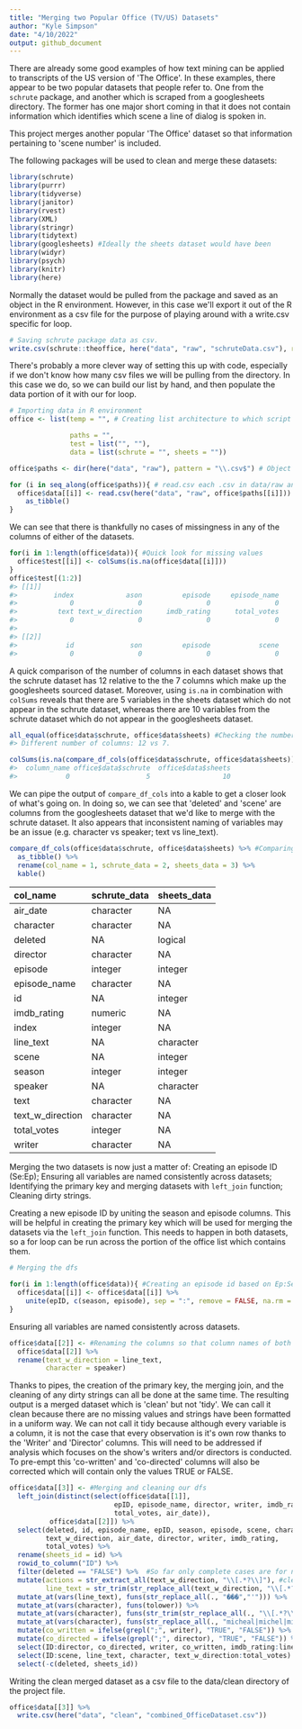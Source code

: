 ```yaml
---
title: "Merging two Popular Office (TV/US) Datasets"
author: "Kyle Simpson"
date: "4/10/2022"
output: github_document
---
```


There are already some good examples of how text mining can be applied to transcripts
of the US version of 'The Office'.  In these examples, there appear to be two popular
datasets that people refer to. One from the `schrute` package, and another which is 
scraped from a googlesheets directory.  The former has one major short coming in that
it does not contain information which identifies which scene a line of dialog is 
spoken in.

This project merges another popular 'The Office' dataset so that information pertaining
to 'scene number' is included.

The following packages will be used to clean and merge these datasets: 

```r
library(schrute) 
library(purrr)
library(tidyverse)
library(janitor)
library(rvest)
library(XML)
library(stringr)
library(tidytext)
library(googlesheets) #Ideally the sheets dataset would have been 
library(widyr)
library(psych)
library(knitr)
library(here)
```

Normally the dataset would be pulled from the package and saved as an object in the R
environment. However, in this case we'll export it out of the R environment as a csv 
file for the purpose of playing around with a write.csv specific for loop.

```r
# Saving schrute package data as csv.
write.csv(schrute::theoffice, here("data", "raw", "schruteData.csv"), row.names = FALSE) 
```

There's probably a more clever way of setting this up with code, especially if we don't 
know how many csv files we will be pulling from the directory.  In this case we do, so 
we can build our list by hand, and then populate the data portion of it with our
for loop.

```r
# Importing data in R environment
office <- list(temp = "", # Creating list architecture to which script outputs will be saved.

               paths = "",
               test = list("", ""), 
               data = list(schrute = "", sheets = ""))

office$paths <- dir(here("data", "raw"), pattern = "\\.csv$") # Object of paths to all .csv files in dir data/raw

for (i in seq_along(office$paths)){ # read.csv each .csv in data/raw and save it to our list
  office$data[[i]] <- read.csv(here("data", "raw", office$paths[[i]])) %>% 
    as_tibble() 
}
```

We can see that there is thankfully no cases of missingness in any of the columns of either
of the datasets. 

```r
for(i in 1:length(office$data)){ #Quick look for missing values
  office$test[[i]] <- colSums(is.na(office$data[[i]]))
}
office$test[(1:2)]
#> [[1]]
#>         index             ason          episode     episode_name         director           writer        character            
#>             0                0                0                0                0                0                0                                
#>          text text_w_direction      imdb_rating      total_votes         air_date 
#>             0                0                0                0                0 
#>
#> [[2]]
#>            id              son          episode            scene        line_text        character          deleted 
#>             0                0                0                0                0                0                0 
```

A quick comparison of the number of columns in each dataset shows that the schrute dataset has 12 relative to the 
the 7 columns which make up the googlesheets sourced dataset.  Moreover, using `is.na` in combination with 
`colSums` reveals that there are 5 variables in the sheets dataset which do not appear in the schrute dataset, 
whereas there are 10 variables from the schrute dataset which do not appear in the googlesheets dataset.

```r
all_equal(office$data$schrute, office$data$sheets) #Checking the number of columns in each dataframe on the list
#> Different number of columns: 12 vs 7.

colSums(is.na(compare_df_cols(office$data$schrute, office$data$sheets)))
#>  column_name office$data$schrute  office$data$sheets 
#>            0                   5                  10 
```

We can pipe the output of `compare_df_cols` into a kable to get a closer look of what's going on. 
In doing so, we can see that 'deleted' and 'scene' are columns from the googlesheets dataset
that we'd like to merge with the schrute dataset.  It also appears that inconsistent naming
of variables may be an issue (e.g. character vs speaker; text vs line_text).

```r
compare_df_cols(office$data$schrute, office$data$sheets) %>% #Comparing the existence and type of a given column name between both dfs
  as_tibble() %>%
  rename(col_name = 1, schrute_data = 2, sheets_data = 3) %>%
  kable()
```

|col_name         |schrute_data |sheets_data |
|:----------------|:------------|:-----------|
|air_date         |character    |NA          |
|character        |character    |NA          |
|deleted          |NA           |logical     |
|director         |character    |NA          |
|episode          |integer      |integer     |
|episode_name     |character    |NA          |
|id               |NA           |integer     |
|imdb_rating      |numeric      |NA          |
|index            |integer      |NA          |
|line_text        |NA           |character   |
|scene            |NA           |integer     |
|season           |integer      |integer     |
|speaker          |NA           |character   |
|text             |character    |NA          |
|text_w_direction |character    |NA          |
|total_votes      |integer      |NA          |
|writer           |character    |NA          |

Merging the two datasets is now just a matter of: Creating an episode ID (Se:Ep); 
Ensuring all variables are named consistently across datasets; Identifying the
primary key and merging datasets with `left_join` function; Cleaning dirty strings.

Creating a new episode ID by uniting the season and episode columns.  This will be helpful in
creating the primary key which will be used for merging the datasets via the `left_join`
function.  This needs to happen in both datasets, so a for loop can be run across the 
portion of the office list which contains them. 

```r
# Merging the dfs

for(i in 1:length(office$data)){ #Creating an episode id based on Ep:Se format
  office$data[[i]] <- office$data[[i]] %>%
    unite(epID, c(season, episode), sep = ":", remove = FALSE, na.rm = FALSE)
}
```

Ensuring all variables are named consistently across datasets.
```r
office$data[[2]] <- #Renaming the columns so that column names of both dfs are uniform.
  office$data[[2]] %>%
  rename(text_w_direction = line_text, 
         character = speaker)
```

Thanks to pipes, the creation of the primary key, the merging join, and the cleaning of any 
dirty strings can all be done at the same time. The resulting output is a merged dataset 
which is 'clean' but not 'tidy'.  We can call it clean because there are no missing values
and strings have been formatted in a uniform way.  We can not call it tidy because although 
every variable is a column, it is not the case that every observation is it's own row thanks 
to the 'Writer' and 'Director' columns. This will need to be addressed if analysis which 
focuses on the show's writers and/or directors is conducted.  To pre-empt this 'co-written' and 
'co-directed' columns will also be corrected which will contain only the values TRUE or FALSE. 

```r
office$data[[3]] <- #Merging and cleaning our dfs
  left_join(distinct(select(office$data[[1]], 
                          epID, episode_name, director, writer, imdb_rating, #Creating a primary key of the schrute df within the left_join argument
                          total_votes, air_date)),
          office$data[[2]]) %>%
  select(deleted, id, episode_name, epID, season, episode, scene, character, #Reorganizing order of columns
         text_w_direction, air_date, director, writer, imdb_rating,
         total_votes) %>%
  rename(sheets_id = id) %>%
  rowid_to_column("ID") %>%
  filter(deleted == "FALSE") %>%  #So far only complete cases are for non-deleted scenes/episodes
  mutate(actions = str_extract_all(text_w_direction, "\\[.*?\\]"), #cleaning up strings
         line_text = str_trim(str_replace_all(text_w_direction, "\\[.*?\\]", ""))) %>% 
  mutate_at(vars(line_text), funs(str_replace_all(., "���","'"))) %>% 
  mutate_at(vars(character), funs(tolower)) %>% 
  mutate_at(vars(character), funs(str_trim(str_replace_all(., "\\[.*?\\]", "")))) %>% 
  mutate_at(vars(character), funs(str_replace_all(., "micheal|michel|michae$", "michael"))) %>% #addressing various spellings of michael scott
  mutate(co_written = ifelse(grepl(";", writer), "TRUE", "FALSE")) %>% #Addition of `co_written` & `co_directed` columns...
  mutate(co_directed = ifelse(grepl(";", director), "TRUE", "FALSE")) %>% #...these will come in handy later. 
  select(ID:director, co_directed, writer, co_written, imdb_rating:line_text) %>% #A not so elegant juggling act,
  select(ID:scene, line_text, character, text_w_direction:total_votes) %>% #of getting our columns in order.
  select(-c(deleted, sheets_id))
```

Writing the clean merged dataset as a csv file to the data/clean directory of the project file. 
```r
office$data[[3]] %>% 
  write.csv(here("data", "clean", "combined_OfficeDataset.csv"))
```

